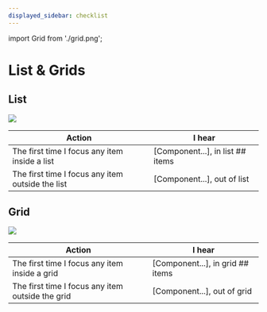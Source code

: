 ```yaml
---
displayed_sidebar: checklist
---
```


import Grid from './grid.png';

# List & Grids

## List <Android />

<img src={Grid} className="zoom-me" />

| Action                                           | I hear                           |
| ------------------------------------------------ | -------------------------------- |
| The first time I focus any item inside a list    | [Component...], in list ## items |
| The first time I focus any item outside the list | [Component...], out of list      |

## Grid <Android />

<img src={Grid} className="zoom-me" />

| Action                                           | I hear                           |
| ------------------------------------------------ | -------------------------------- |
| The first time I focus any item inside a grid    | [Component...], in grid ## items |
| The first time I focus any item outside the grid | [Component...], out of grid      |
